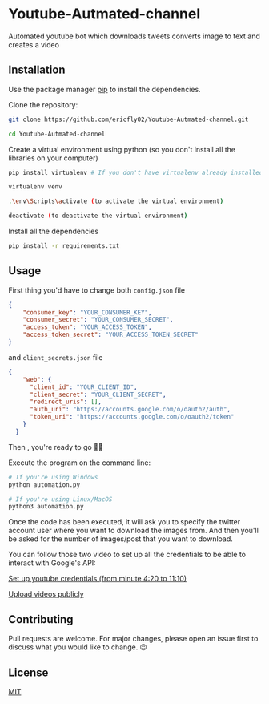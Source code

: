 # Youtube-Autmated-channel
Automated youtube bot which downloads tweets converts image to text and creates a video

## Installation

Use the package manager [pip](https://pip.pypa.io/en/stable/) to install the dependencies.

Clone the repository:
```bash
git clone https://github.com/ericfly02/Youtube-Autmated-channel.git

cd Youtube-Autmated-channel
```
Create a virtual environment using python (so you don't install all the libraries on your computer)
```bash
pip install virtualenv # If you don't have virtualenv already installed:

virtualenv venv

.\env\Scripts\activate (to activate the virtual environment)

deactivate (to deactivate the virtual environment)
```

Install all the dependencies
```bash
pip install -r requirements.txt
```



## Usage

First thing you'd have to change both `config.json` file
```json
{
    "consumer_key": "YOUR_CONSUMER_KEY", 
    "consumer_secret": "YOUR_CONSUMER_SECRET",
    "access_token": "YOUR_ACCESS_TOKEN",
    "access_token_secret": "YOUR_ACCESS_TOKEN_SECRET"
}
```
and `client_secrets.json` file 
```json
{
    "web": {
      "client_id": "YOUR_CLIENT_ID",
      "client_secret": "YOUR_CLIENT_SECRET",
      "redirect_uris": [],
      "auth_uri": "https://accounts.google.com/o/oauth2/auth",
      "token_uri": "https://accounts.google.com/o/oauth2/token"
    }
  }
```
Then , you're ready to go 🚀🚀

Execute the program on the command line:
```bash
# If you're using Windows
python automation.py  

# If you're using Linux/MacOS
python3 automation.py  
```

Once the code has been executed, it will ask you to specify the twitter account user where you want to download the images from. And then you'll be asked for the number of images/post that you want to download.


You can follow those two video to set up all the credentials to be able to interact with Google's API:

[Set up youtube credentials (from minute 4:20 to 11:10)](https://www.youtube.com/watch?v=aFwZgth790Q)

[Upload videos publicly](https://www.youtube.com/watch?v=dhrv5RhKewA&t=623s)

## Contributing
Pull requests are welcome. For major changes, please open an issue first to discuss what you would like to change. 😉

## License
[MIT](https://choosealicense.com/licenses/mit/)
